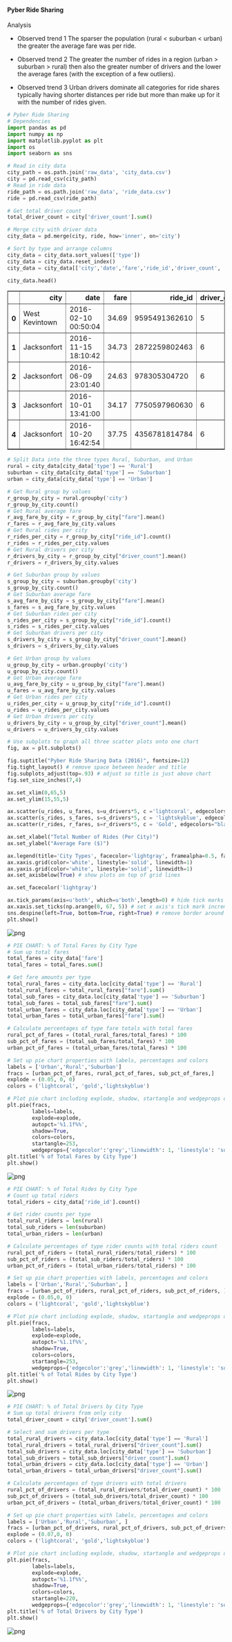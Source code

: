 #### Pyber Ride Sharing

Analysis

* Observed trend 1
The sparser the population (rural < suburban < urban) the greater the average fare was per ride. 


* Observed trend 2
The greater the number of rides in a region (urban > suburban > rural) then also the greater number of drivers and the lower the average fares (with the exception of a few outliers).

* Observed trend 3
Urban drivers dominate all categories for ride shares typically having shorter distances per ride but more than make up for it with the number of rides given.


```python
# Pyber Ride Sharing
# Dependencies
import pandas as pd
import numpy as np
import matplotlib.pyplot as plt
import os
import seaborn as sns

# Read in city data
city_path = os.path.join('raw_data', 'city_data.csv')
city = pd.read_csv(city_path)
# Read in ride data
ride_path = os.path.join('raw_data', 'ride_data.csv')
ride = pd.read_csv(ride_path)

# Get total driver count
total_driver_count = city['driver_count'].sum()

# Merge city with driver data
city_data = pd.merge(city, ride, how='inner', on='city')

# Sort by type and arrange columns
city_data = city_data.sort_values(['type'])
city_data = city_data.reset_index()
city_data = city_data[['city','date','fare','ride_id','driver_count', 'type']]

city_data.head()
```




<div>
<style scoped>
    .dataframe tbody tr th:only-of-type {
        vertical-align: middle;
    }

    .dataframe tbody tr th {
        vertical-align: top;
    }

    .dataframe thead th {
        text-align: right;
    }
</style>
<table border="1" class="dataframe">
  <thead>
    <tr style="text-align: right;">
      <th></th>
      <th>city</th>
      <th>date</th>
      <th>fare</th>
      <th>ride_id</th>
      <th>driver_count</th>
      <th>type</th>
    </tr>
  </thead>
  <tbody>
    <tr>
      <th>0</th>
      <td>West Kevintown</td>
      <td>2016-02-10 00:50:04</td>
      <td>34.69</td>
      <td>9595491362610</td>
      <td>5</td>
      <td>Rural</td>
    </tr>
    <tr>
      <th>1</th>
      <td>Jacksonfort</td>
      <td>2016-11-15 18:10:42</td>
      <td>34.73</td>
      <td>2872259802463</td>
      <td>6</td>
      <td>Rural</td>
    </tr>
    <tr>
      <th>2</th>
      <td>Jacksonfort</td>
      <td>2016-06-09 23:01:40</td>
      <td>24.63</td>
      <td>978305304720</td>
      <td>6</td>
      <td>Rural</td>
    </tr>
    <tr>
      <th>3</th>
      <td>Jacksonfort</td>
      <td>2016-10-01 13:41:00</td>
      <td>34.17</td>
      <td>7750597960630</td>
      <td>6</td>
      <td>Rural</td>
    </tr>
    <tr>
      <th>4</th>
      <td>Jacksonfort</td>
      <td>2016-10-20 16:42:54</td>
      <td>37.75</td>
      <td>4356781814784</td>
      <td>6</td>
      <td>Rural</td>
    </tr>
  </tbody>
</table>
</div>




```python
# Split Data into the three types Rural, Suburban, and Urban
rural = city_data[city_data['type'] == 'Rural']
suburban = city_data[city_data['type'] == 'Suburban']
urban = city_data[city_data['type'] == 'Urban']

# Get Rural group by values
r_group_by_city = rural.groupby('city')
r_group_by_city.count()
# Get Rural average fare 
r_avg_fare_by_city = r_group_by_city["fare"].mean()
r_fares = r_avg_fare_by_city.values
# Get Rural rides per city
r_rides_per_city = r_group_by_city["ride_id"].count()
r_rides = r_rides_per_city.values
# Get Rural drivers per city
r_drivers_by_city = r_group_by_city["driver_count"].mean()
r_drivers = r_drivers_by_city.values

# Get Suburban group by values
s_group_by_city = suburban.groupby('city')
s_group_by_city.count()
# Get Suburban average fare 
s_avg_fare_by_city = s_group_by_city["fare"].mean()
s_fares = s_avg_fare_by_city.values
# Get Suburban rides per city
s_rides_per_city = s_group_by_city["ride_id"].count()
s_rides = s_rides_per_city.values
# Get Suburban drivers per city
s_drivers_by_city = s_group_by_city["driver_count"].mean()
s_drivers = s_drivers_by_city.values

# Get Urban group by values
u_group_by_city = urban.groupby('city')
u_group_by_city.count()
# Get Urban average fare 
u_avg_fare_by_city = u_group_by_city["fare"].mean()
u_fares = u_avg_fare_by_city.values
# Get Urban rides per city
u_rides_per_city = u_group_by_city["ride_id"].count()
u_rides = u_rides_per_city.values
# Get Urban drivers per city
u_drivers_by_city = u_group_by_city["driver_count"].mean()
u_drivers = u_drivers_by_city.values

# Use subplots to graph all three scatter plots onto one chart
fig, ax = plt.subplots()

fig.suptitle("Pyber Ride Sharing Data (2016)", fontsize=12)
fig.tight_layout() # remove space between header and title
fig.subplots_adjust(top=.93) # adjust so title is just above chart
fig.set_size_inches(7,4)

ax.set_xlim(0,65,5)
ax.set_ylim(15,55,5)

ax.scatter(u_rides, u_fares, s=u_drivers*5, c ='lightcoral', edgecolors="black", linewidth=.5, label="Urban")
ax.scatter(s_rides, s_fares, s=s_drivers*5, c = 'lightskyblue', edgecolors="black", linewidth=.5, label="Suburban")
ax.scatter(r_rides, r_fares, s=r_drivers*5, c = 'Gold', edgecolors="black", linewidth=.75, label="Rural")

ax.set_xlabel("Total Number of Rides (Per City)")
ax.set_ylabel("Average Fare ($)")

ax.legend(title='City Types', facecolor='lightgray', framealpha=0.5, fancybox=True) # set legend background to transparent
ax.xaxis.grid(color='white', linestyle='solid', linewidth=1)
ax.yaxis.grid(color='white', linestyle='solid', linewidth=1)
ax.set_axisbelow(True) # show plots on top of grid lines

ax.set_facecolor('lightgray')

ax.tick_params(axis=u'both', which=u'both',length=0) # hide tick marks still show lables
ax.xaxis.set_ticks(np.arange(0, 67, 5)) # set x axis's tick mark increment to 5 show last lable 65
sns.despine(left=True, bottom=True, right=True) # remove border around chart 
plt.show()
```


![png](output_1_0.png)



```python
# PIE CHART: % of Total Fares by City Type
# Sum up total fares
total_fares = city_data['fare'] 
total_fares = total_fares.sum()

# Get fare amounts per type
total_rural_fares = city_data.loc[city_data['type'] == 'Rural']
total_rural_fares = total_rural_fares["fare"].sum()
total_sub_fares = city_data.loc[city_data['type'] == 'Suburban']
total_sub_fares = total_sub_fares["fare"].sum()
total_urban_fares = city_data.loc[city_data['type'] == 'Urban']
total_urban_fares = total_urban_fares["fare"].sum()

# Calculate percentages of type fare totals with total fares
rural_pct_of_fares = (total_rural_fares/total_fares) * 100
sub_pct_of_fares = (total_sub_fares/total_fares) * 100
urban_pct_of_fares = (total_urban_fares/total_fares) * 100

# Set up pie chart properties with labels, percentages and colors
labels = ['Urban','Rural','Suburban']
fracs = [urban_pct_of_fares, rural_pct_of_fares, sub_pct_of_fares,]
explode = (0.05, 0, 0)
colors = ('lightcoral', 'gold','lightskyblue')

# Plot pie chart including explode, shadow, startangle and wedgeprops distinctions 
plt.pie(fracs, 
        labels=labels, 
        explode=explode, 
        autopct='%1.1f%%', 
        shadow=True, 
        colors=colors,
        startangle=253,
        wedgeprops={'edgecolor':'grey','linewidth': 1, 'linestyle': 'solid', 'antialiased': True} )
plt.title('% of Total Fares by City Type')
plt.show()
```


![png](output_2_0.png)



```python
# PIE CHART: % of Total Rides by City Type
# Count up total riders
total_riders = city_data['ride_id'].count()

# Get rider counts per type
total_rural_riders = len(rural)
total_sub_riders = len(suburban)
total_urban_riders = len(urban)

# Calculate percentages of type rider counts with total riders count
rural_pct_of_riders = (total_rural_riders/total_riders) * 100
sub_pct_of_riders = (total_sub_riders/total_riders) * 100
urban_pct_of_riders = (total_urban_riders/total_riders) * 100

# Set up pie chart properties with labels, percentages and colors
labels = ['Urban','Rural','Suburban', ]
fracs = [urban_pct_of_riders, rural_pct_of_riders, sub_pct_of_riders, ]
explode = (0.05,0, 0)
colors = ('lightcoral', 'gold','lightskyblue')

# Plot pie chart including explode, shadow, startangle and wedgeprops distinctions
plt.pie(fracs, 
        labels=labels, 
        explode=explode, 
        autopct='%1.1f%%', 
        shadow=True, 
        colors=colors,
        startangle=253,
        wedgeprops={'edgecolor':'grey','linewidth': 1, 'linestyle': 'solid', 'antialiased': True} )
plt.title('% of Total Rides by City Type')
plt.show()

```


![png](output_3_0.png)



```python
# PIE CHART: % of Total Drivers by City Type
# Sum up total drivers from only city 
total_driver_count = city['driver_count'].sum()

# Select and sum drivers per type
total_rural_drivers = city_data.loc[city_data['type'] == 'Rural']
total_rural_drivers = total_rural_drivers["driver_count"].sum()
total_sub_drivers = city_data.loc[city_data['type'] == 'Suburban']
total_sub_drivers = total_sub_drivers["driver_count"].sum()
total_urban_drivers = city_data.loc[city_data['type'] == 'Urban']
total_urban_drivers = total_urban_drivers["driver_count"].sum()

# Calculate percentages of type drivers with total drivers
rural_pct_of_drivers = (total_rural_drivers/total_driver_count) * 100
sub_pct_of_drivers = (total_sub_drivers/total_driver_count) * 100
urban_pct_of_drivers = (total_urban_drivers/total_driver_count) * 100

# Set up pie chart properties with labels, percentages and colors
labels = ['Urban','Rural','Suburban', ]
fracs = [urban_pct_of_drivers, rural_pct_of_drivers, sub_pct_of_drivers, ]
explode = (0.07,0, 0)
colors = ('lightcoral', 'gold','lightskyblue')

# Plot pie chart including explode, shadow, startangle and wedgeprops distinctions
plt.pie(fracs, 
        labels=labels, 
        explode=explode, 
        autopct='%1.1f%%', 
        shadow=True, 
        colors=colors,
        startangle=220,
        wedgeprops={'edgecolor':'grey','linewidth': 1, 'linestyle': 'solid', 'antialiased': True} )
plt.title('% of Total Drivers by City Type')
plt.show()
```


![png](output_4_0.png)


